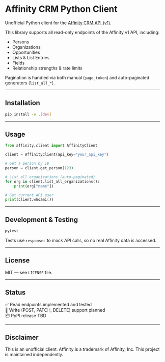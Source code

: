 # Affinity CRM Python Client

Unofficial Python client for the [Affinity CRM API (v1)](https://api-docs.affinity.co/#introduction).

This library supports all read-only endpoints of the Affinity v1 API, including:
- Persons
- Organizations
- Opportunities
- Lists & List Entries
- Fields
- Relationship strengths & rate limits

Pagination is handled via both manual (`page_token`) and auto-paginated generators (`list_all_*`).

---

## Installation

```bash
pip install -e .[dev]
```

---

## Usage

```python
from affinity.client import AffinityClient

client = AffinityClient(api_key="your_api_key")

# Get a person by ID
person = client.get_person(123)

# List all organizations (auto-paginated)
for org in client.list_all_organizations():
    print(org["name"])

# Get current API user
print(client.whoami())
```

---

## Development & Testing

```bash
pytest
```

Tests use `responses` to mock API calls, so no real Affinity data is accessed.

---

## License

MIT — see `LICENSE` file.

---

## Status

✅ Read endpoints implemented and tested  
🚧 Write (POST, PATCH, DELETE) support planned  
📦 PyPI release TBD

---

## Disclaimer

This is an unofficial client. Affinity is a trademark of Affinity, Inc. This project is maintained independently.
